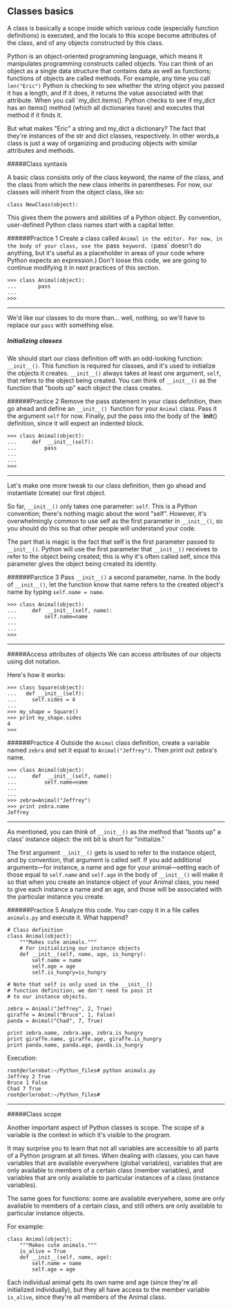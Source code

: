 ## Classes basics

A class is basically a scope inside which various code (especially function definitions) is executed, and the locals to this scope become attributes of the class, and of any objects constructed by this class.

Python is an object-oriented programming language, which means it manipulates programming constructs called objects. You can think of an object as a single data structure that contains data as well as functions; functions of objects are called methods. For example, any time you call `len("Eric")`
Python is checking to see whether the string object you passed it has a length, and if it does, it returns the value associated with that attribute. When you call `my_dict.items().
Python checks to see if my_dict has an items() method (which all dictionaries have) and executes that method if it finds it.

But what makes "Eric" a string and my_dict a dictionary? The fact that they're instances of the str and dict classes, respectively. In other words,a class is just a way of organizing and producing objects with similar attributes and methods.

#####Class syntaxis

A basic class consists only of the class keyword, the name of the class, and the class from which the new class inherits in parentheses. For now, our classes will inherit from the object class, like so:
```
class NewClass(object):
```
This gives them the powers and abilities of a Python object. By convention, user-defined Python class names start with a capital letter.

######Practice 1
Create a class called `Animal in the editor. For now, in the body of your class, use the `pass` keyword. (`pass` doesn't do anything, but it's useful as a placeholder in areas of your code where Python expects an expression.)
Don't loose this code, we are going to continue modifying it in next practices of this section.
```
>>> class Animal(object):
...       pass
...
>>>
```
---

We'd like our classes to do more than... well, nothing, so we'll have to replace our `pass` with something else.

##### Initializing classes
We  should start our class definition off with an odd-looking function: `__init__()`. This function is required for classes, and it's used to initialize the objects it creates. `__init__()` always takes at least one argument, `self`, that refers to the object being created. You can think of `__init__()` as the function that "boots up" each object the class creates.

######Practice 2
Remove the pass statement in your class definition, then go ahead and define an `__init__() `function for your `Animal` class. Pass it the argument `self` for now. Finally, put the pass into the body of the `__init__() definition, since it will expect an indented block.
```
>>> class Animal(object):
...     def  __init__(self):
...         pass
...
...
>>>
```
---
Let's make one more tweak to our class definition, then go ahead and instantiate (create) our first object.

So far, `__init__()` only takes one parameter: `self`. This is a Python convention; there's nothing magic about the word "self". However, it's overwhelmingly common to use self as the first parameter in `__init__()`, so you should do this so that other people will understand your code.

The part that is magic is the fact that self is the first parameter passed to `__init__()`. Python will use the first parameter that `__init__()` receives to refer to the object being created; this is why it's often called self, since this parameter gives the object being created its identity.

######Parctice 3
Pass `__init__()` a second parameter, name.
In the body of `__init__()`, let the function know that name refers to the created object's name by typing `self.name = name`.

```
>>> class Animal(object):
...     def  __init__(self, name):
...         self.name=name
...
...
>>>

```
---
#####Access attributes of objects
We can access attributes of our objects using dot notation.

Here's how it works:
```
>>> class Square(object):
...   def __init__(self):
...     self.sides = 4
...
>>> my_shape = Square()
>>> print my_shape.sides
4
>>>
```
######Practice 4
Outside the `Animal` class definition, create a variable named `zebra` and set it equal to `Animal("Jeffrey")`.
Then print out zebra's name.
```
>>> class Animal(object):
...     def  __init__(self, name):
...         self.name=name
...
...
>>> zebra=Animal("Jeffrey")
>>> print zebra.name
Jeffrey
```
---

As mentioned, you can think of `__init__()` as the method that "boots up" a class' instance object: the init bit is short for "initialize."

The first argument `__init__()` gets is used to refer to the instance object, and by convention, that argument is called self. If you add additional arguments—for instance, a name and age for your animal—setting each of those equal to `self.name` and `self.age` in the body of `__init__()` will make it so that when you create an instance object of your Animal class, you need to give each instance a name and an age, and those will be associated with the particular instance you create.

######Practice 5
Analyze this code. You can copy it in a file calles ` animals.py` and execute it. What happend?
```
# Class definition
class Animal(object):
    """Makes cute animals."""
    # For initializing our instance objects
    def __init__(self, name, age, is_hungry):
        self.name = name
        self.age = age
        self.is_hungry=is_hungry

# Note that self is only used in the __init__()
# function definition; we don't need to pass it
# to our instance objects.

zebra = Animal("Jeffrey", 2, True)
giraffe = Animal("Bruce", 1, False)
panda = Animal("Chad", 7, True)

print zebra.name, zebra.age, zebra.is_hungry
print giraffe.name, giraffe.age, giraffe.is_hungry
print panda.name, panda.age, panda.is_hungry
```
Execution:
```
root@erlerobot:~/Python_files# python animals.py
Jeffrey 2 True
Bruce 1 False
Chad 7 True
root@erlerobot:~/Python_files#
```
---

#####Class scope

Another important aspect of Python classes is scope. The scope of a variable is the context in which it's visible to the program.

It may surprise you to learn that not all variables are accessible to all parts of a Python program at all times. When dealing with classes, you can have variables that are available everywhere (global variables), variables that are only available to members of a certain class (member variables), and variables that are only available to particular instances of a class (instance variables).

The same goes for functions: some are available everywhere, some are only available to members of a certain class, and still others are only available to particular instance objects.

For example:
```
class Animal(object):
    """Makes cute animals."""
    is_alive = True
    def __init__(self, name, age):
        self.name = name
        self.age = age
```
Each individual animal gets its own name and age (since they're all initialized individually), but they all have access to the member variable `is_alive`, since they're all members of the Animal class.
